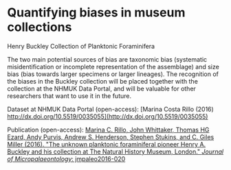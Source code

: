 # Quantifying biases in museum collections

Henry Buckley Collection of Planktonic Foraminifera

The two main potential sources of bias are taxonomic bias (systematic misidentification or incomplete representation of the assemblage) and size bias (bias towards larger specimens or larger lineages). The recognition of the biases in the Buckley collection will be placed together with the collection at the NHMUK Data Portal, and will be valuable for other researchers that want to use it in the future.

Dataset at NHMUK Data Portal (open-access): [Marina Costa Rillo (2016) http://dx.doi.org/10.5519/0035055](http://dx.doi.org/10.5519/0035055)

Publication (open-access): [Marina C. Rillo, John Whittaker, Thomas HG Ezard, Andy Purvis, Andrew S. Henderson, Stephen Stukins, and C. Giles Miller (2016). "The unknown planktonic foraminiferal pioneer Henry A. Buckley and his collection at The Natural History Museum, London." *Journal of Micropalaeontology*: jmpaleo2016-020](http://dx.doi.org/10.1144/jmpaleo2016-020)



